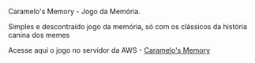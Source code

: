 Caramelo's Memory - Jogo da Memória.

Simples e descontraído jogo da memória, só com os clássicos da história canina dos memes

Acesse aqui o jogo no servidor da AWS - <a href="http://3.137.169.88:8080/jogoMemoria" target="_blank"> Caramelo's Memory </a>
